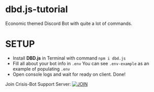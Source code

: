 # dbd.js-tutorial
Economic themed Discord Bot with quite a lot of commands.

# SETUP
- Install **DBD.js** in Terminal with command ```npm i dbd.js```
- Fill all about your bot info in ```.env``` You can see ```.env-example``` as an example of populating ```.env```
- Open console logs and wait for ready on client. Done!




Join Crisis-Bot Support Server: [![JOIN](https://img.shields.io/badge/Join-Discord%20Server-blue)](https://discord.com/invite/zMjYPEBAMk)
